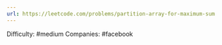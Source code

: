 ```yaml
---
url: https://leetcode.com/problems/partition-array-for-maximum-sum
---
```


Difficulty: #medium
Companies: #facebook